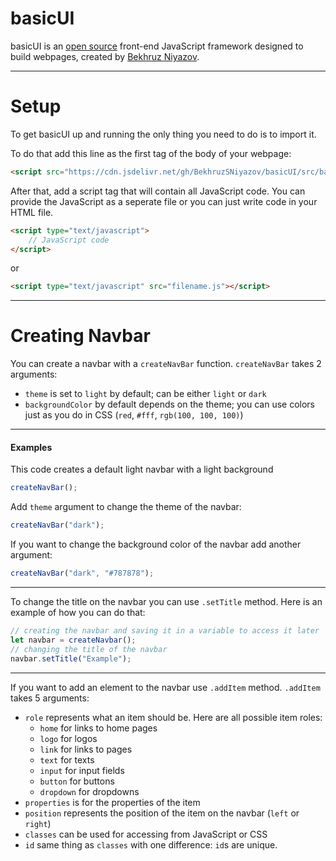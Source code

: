 # basicUI
basicUI is an [open source](https://github.com/BekhruzSNiyazov/basicUI) front-end JavaScript framework designed to build webpages, created by [Bekhruz Niyazov](https://github.com/BekhruzSNiyazov).

<hr>

# Setup
To get basicUI up and running the only thing you need to do is to import it.

To do that add this line as the first tag of the body of your webpage:
```html
<script src="https://cdn.jsdelivr.net/gh/BekhruzSNiyazov/basicUI/src/basicUI.js" crossorigin="anonymous"></script>
```
After that, add a script tag that will contain all JavaScript code. You can provide the JavaScript as a seperate file or you can just write code in your HTML file.
```html
<script type="text/javascript">
    // JavaScript code
</script>
```
or
```html
<script type="text/javascript" src="filename.js"></script>
```

<hr>

# Creating Navbar
You can create a navbar with a `createNavBar` function. `createNavBar` takes 2 arguments:

- `theme` is set to `light` by default; can be either `light` or `dark`
- `backgroundColor` by default depends on the theme; you can use colors just as you do in CSS (`red`, `#fff`, `rgb(100, 100, 100)`)

<hr>

#### Examples
This code creates a default light navbar with a light background
```javascript
createNavBar();
```
Add `theme` argument to change the theme of the navbar:
```javascript
createNavBar("dark");
```
If you want to change the background color of the navbar add another argument:
```javascript
createNavBar("dark", "#787878");
```

<hr>

To change the title on the navbar you can use `.setTitle` method. Here is an example of how you can do that:
```javascript
// creating the navbar and saving it in a variable to access it later
let navbar = createNavbar();
// changing the title of the navbar
navbar.setTitle("Example");
```

<hr>

If you want to add an element to the navbar use `.addItem` method. `.addItem` takes 5 arguments:

- `role` represents what an item should be. Here are all possible item roles:
    - `home` for links to home pages
    - `logo` for logos
    - `link` for links to pages
    - `text` for texts
    - `input` for input fields
    - `button` for buttons
    - `dropdown` for dropdowns
- `properties` is for the properties of the item
- `position` represents the position of the item on the navbar (`left` or `right`)
- `classes` can be used for accessing from JavaScript or CSS
- `id` same thing as `classes` with one difference: `id`s are unique.
